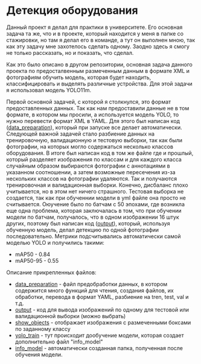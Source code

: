 # Детекция оборудования

Данный проект я делал для практики в университете. Его основная задача та же, что и в проекте, который находится у меня в папке со стажировки, но там я делал его в команде, а тут он выполнен мною, так как эту задачу мне захотелось сделать одному. Заодно здесь я смогу не только рассказать, но и показать, что сделал. 

Как это было описано в другом репозитории, основная задача данного проекта по предосталвенным размеченным данным в формате XML и фотографиям обучить модель, которая будет находить, классифицировать и выделять различные устройства. Для этой задачи я использовал модель YOLO11m. 

Первой основной задачей, с которой я столкнулся, это формат предоставленных данных. Так как нам предоставили данные не в том формате, в котором мы просили, а используется модель YOLO, то нужно перевести формат XML в YAML. Для этого был написан код ([data_preparation](https://github.com/5Misha/Personal_projects/blob/main/Detection/data_preparation.py)), который при запуске все делает автоматически. Следующей важной задачей стало разбиение данных на тренировочную, валидационную и тестовую выборки, так как были фотографии, на которых могло содержаться несколько классов оборудования. В итоге был написан код в том же файле где и прошлый, который разделяет изображения по классам и для каждого класса случайным образом выбираются фотографии с аннотациями в указанном соотношении, а затем возможные пересечения из-за нескольких классов на фотографии удаляются. Так и получаются тренировочная и валидационная выборки. Конечно, дисбаланс плохо учитывается, но в этом нет ничего страшного. Тестовая выборка не создается, так как при обученнии модели в yml файле она просто не считывается. Оюучение было по батчам с 50 эпохами, где возникла еще одна проблема, которая заключалась в том, что при обучении модели по батчам, получалось, что в одном изображении 16 штук других, поэтому был написан код ([output](https://github.com/5Misha/Personal_projects)), который, используя обученную модель, делал детекцию по одной фотографии последовательно. 
Метрики подсчитывались автоматически самой моделью YOLO и получились такими:  
* mAP50 - 0.84
* mAP50-95 - 0.55


Описание прикрепленных файлов:  
* [data_preparation](https://github.com/5Misha/Personal_projects/blob/main/Detection/data_preparation.py) - файл предобработки данных, в котором содержится много функций для чтения, создания файлов, их обработки, перевода в формат YAML, разбиение на tren, test, val и т.д.
* [output](https://github.com/5Misha/Personal_projects/blob/main/Detection/output.py) - код для вывода изображений по одному для тестовой или валидационной выборки (можно выбрать)
* [show_objects](https://github.com/5Misha/Personal_projects/blob/main/Detection/show_objects.py) - отображает изображения с размеченными боксами по заданному классу
* [yolo_train](https://github.com/5Misha/Personal_projects/blob/main/Detection/yolo_train.py) - тут происходит дообучение модели, которая создает дополнительно файл "info_model"
* [info_model](https://github.com/5Misha/Personal_projects/blob/main/Detection/info_model) - автоматически созданная папка, полученная после обучения модели.